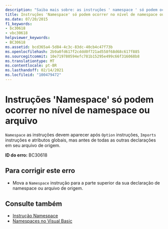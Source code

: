 ```yaml
---
description: "Saiba mais sobre: as instruções ' namespace ' só podem ocorrer no nível de arquivo ou de namespace"
title: Instruções 'Namespace' só podem ocorrer no nível de namespace ou arquivo
ms.date: 07/20/2015
f1_keywords:
- bc30618
- vbc30618
helpviewer_keywords:
- BC30618
ms.assetid: bcd365a4-5d84-4c3c-83dc-40cb4c47f73b
ms.openlocfilehash: 2b9a0fd617f2cddd0f721ad558f68d68c617f885
ms.sourcegitcommit: 10e719780594efc781b15295e499c66f316068b8
ms.translationtype: MT
ms.contentlocale: pt-BR
ms.lasthandoff: 02/14/2021
ms.locfileid: "100479472"
---
```

# <a name="namespace-statements-can-occur-only-at-file-or-namespace-level"></a>Instruções 'Namespace' só podem ocorrer no nível de namespace ou arquivo

`Namespace` as instruções devem aparecer após `Option` instruções, `Imports` instruções e atributos globais, mas antes de todas as outras declarações em seu arquivo de origem.  
  
 **ID do erro:** BC30618  
  
## <a name="to-correct-this-error"></a>Para corrigir este erro  
  
- Mova a `Namespace` instrução para a parte superior da sua declaração de namespace ou arquivo de origem.  
  
## <a name="see-also"></a>Consulte também

- [Instrução Namespace](../language-reference/statements/namespace-statement.md)
- [Namespaces no Visual Basic](../programming-guide/program-structure/namespaces.md)
